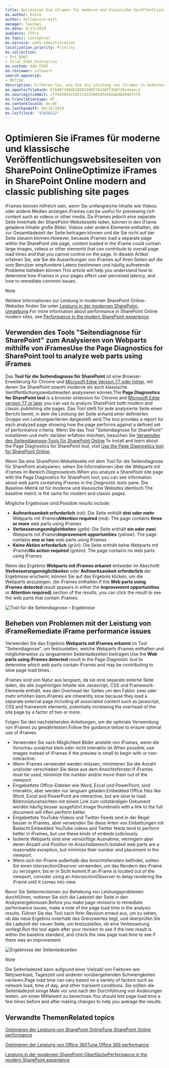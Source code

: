 ```yaml
---
title: Optimieren Sie iFrames für moderne und klassische Veröffentlichungswebsiteseiten von SharePoint Online
ms.author: kvice
author: kelleyvice-msft
manager: laurawi
ms.date: 9/17/2019
audience: ITPro
ms.topic: conceptual
ms.service: o365-administration
localization_priority: Priority
ms.collection:
- Ent_O365
- Strat_O365_Enterprise
ms.custom: Adm_O365
ms.reviewer: sstewart
search.appverid:
- MET150
description: Erfahren Sie, wie Sie die Leistung von iFrames in modernen und klassischen Veröffentlichungswebsiteseiten in SharePoint Online optimieren können.
ms.openlocfilehash: 676407108db1669240df76438ff2b8739c4eaac1
ms.sourcegitcommit: c7764503422922cb333b05d54e8ebbdb894df2f9
ms.translationtype: HT
ms.contentlocale: de-DE
ms.lasthandoff: 09/18/2019
ms.locfileid: "37028222"
---
```

# <a name="optimize-iframes-in-sharepoint-online-modern-and-classic-publishing-site-pages"></a><span data-ttu-id="7e5aa-103">Optimieren Sie iFrames für moderne und klassische Veröffentlichungswebsiteseiten von SharePoint Online</span><span class="sxs-lookup"><span data-stu-id="7e5aa-103">Optimize iFrames in SharePoint Online modern and classic publishing site pages</span></span>

<span data-ttu-id="7e5aa-104">iFrames können hilfreich sein, wenn Sie umfangreiche Inhalte wie Videos oder andere Medien anzeigen.</span><span class="sxs-lookup"><span data-stu-id="7e5aa-104">iFrames can be useful for previewing rich content such as videos or other media.</span></span> <span data-ttu-id="7e5aa-105">Da iFrames jedoch eine separate Seite innerhalb der SharePoint-Websiteseite laden, können in den iFrame geladene Inhalte große Bilder, Videos oder andere Elemente enthalten, die zur Gesamtladezeit der Seite beitragen können und die Sie nicht auf der Seite steuern können.</span><span class="sxs-lookup"><span data-stu-id="7e5aa-105">However, because iFrames load a separate page within the SharePoint site page, content loaded in the iFrame could contain large images, videos or other elements that can contribute to overall page load times and that you cannot control on the page.</span></span> <span data-ttu-id="7e5aa-106">In diesem Artikel erfahren Sie, wie Sie die Auswirkungen von iFrames auf Ihren Seiten auf die vom Benutzer empfundene Latenz bestimmen und häufig auftretende Probleme beheben können.</span><span class="sxs-lookup"><span data-stu-id="7e5aa-106">This article will help you understand how to determine how iFrames in your pages affect user perceived latency, and how to remediate common issues.</span></span>

>[!NOTE]
><span data-ttu-id="7e5aa-107">Weitere Informationen zur Leistung in modernen SharePoint Online-Websites finden Sie unter [Leistung in der modernen SharePoint-Umgebung](https://docs.microsoft.com/de-DE/sharepoint/modern-experience-performance).</span><span class="sxs-lookup"><span data-stu-id="7e5aa-107">For more information about performance in SharePoint Online modern sites, see [Performance in the modern SharePoint experience](https://docs.microsoft.com/de-DE/sharepoint/modern-experience-performance).</span></span>

## <a name="use-the-page-diagnostics-for-sharepoint-tool-to-analyze-web-parts-using-iframes"></a><span data-ttu-id="7e5aa-108">Verwenden des Tools "Seitendiagnose für SharePoint" zum Analysieren von Webparts mithilfe von iFrames</span><span class="sxs-lookup"><span data-stu-id="7e5aa-108">Use the Page Diagnostics for SharePoint tool to analyze web parts using iFrames</span></span>

<span data-ttu-id="7e5aa-109">Das **Tool für die Seitendiagnose für SharePoint** ist eine Browser-Erweiterung für Chrome und [Microsoft Edge Version 77 oder höher](https://www.microsoftedgeinsider.com/en-us/download?form=MI13E8&OCID=MI13E8), mit denen Sie SharePoint sowohl moderne als auch klassische Veröffentlichungswebsiteseiten analysieren können.</span><span class="sxs-lookup"><span data-stu-id="7e5aa-109">The **Page Diagnostics for SharePoint tool** is a browser extension for Chrome and [Microsoft Edge version 77 or later](https://www.microsoftedgeinsider.com/en-us/download?form=MI13E8&OCID=MI13E8) you can use to analyze SharePoint both modern and classic publishing site pages.</span></span> <span data-ttu-id="7e5aa-110">Das Tool stellt für jede analysierte Seite einen Bericht bereit, in dem die Leistung der Seite anhand einer definierten Gruppe von Leistungskriterien dargestellt wird.</span><span class="sxs-lookup"><span data-stu-id="7e5aa-110">The tool provides a report for each analyzed page showing how the page performs against a defined set of performance criteria.</span></span> <span data-ttu-id="7e5aa-111">Wenn Sie das Tool "Seitendiagnose für SharePoint" installieren und mehr darüber erfahren möchten, besuchen Sie [Verwenden des Seitendiagnose-Tools für SharePoint Online](page-diagnostics-for-spo.md).</span><span class="sxs-lookup"><span data-stu-id="7e5aa-111">To install and learn about the Page Diagnostics for SharePoint tool, visit [Use the Page Diagnostics tool for SharePoint Online](page-diagnostics-for-spo.md).</span></span>

<span data-ttu-id="7e5aa-112">Wenn Sie eine SharePoint-Websiteseite mit dem Tool für die Seitendiagnose für SharePoint analysieren, sehen Sie Informationen über die Webparts mit iFrames im Bereich _Diagnosetests_.</span><span class="sxs-lookup"><span data-stu-id="7e5aa-112">When you analyze a SharePoint site page with the Page Diagnostics for SharePoint tool, you can see information about web parts containing iFrames in the _Diagnostic tests_ pane.</span></span> <span data-ttu-id="7e5aa-113">Die Baseline-Metrik ist für moderne und klassische Websites identisch.</span><span class="sxs-lookup"><span data-stu-id="7e5aa-113">The baseline metric is the same for modern and classic pages.</span></span>

<span data-ttu-id="7e5aa-114">Mögliche Ergebnisse sind:</span><span class="sxs-lookup"><span data-stu-id="7e5aa-114">Possible results include:</span></span>

- <span data-ttu-id="7e5aa-115">**Aufmerksamkeit erforderlich** (rot): Die Seite enthält **drei oder mehr** Webparts mit iFrames</span><span class="sxs-lookup"><span data-stu-id="7e5aa-115">**Attention required** (red): The page contains **three or more** web parts using iFrames</span></span>
- <span data-ttu-id="7e5aa-116">**Verbesserungsmöglichkeiten** (gelb): Die Seite enthält **ein oder zwei** Webparts mit iFrames</span><span class="sxs-lookup"><span data-stu-id="7e5aa-116">**Improvement opportunities** (yellow): The page contains **one or two** web parts using iFrames</span></span>
- <span data-ttu-id="7e5aa-117">**Keine Aktion erforderlich** (grün): Die Seite enthält keine Webparts mit iFrames</span><span class="sxs-lookup"><span data-stu-id="7e5aa-117">**No action required** (green): The page contains no web parts using iFrames</span></span>

<span data-ttu-id="7e5aa-118">Wenn das Ergebnis **Webparts mit iFrames erkannt** entweder im Abschnitt **Verbesserungsmöglichkeiten** oder **Aufmerksamkeit erforderlich** der Ergebnisse erscheint, können Sie auf das Ergebnis klicken, um die Webparts anzuzeigen, die iFrames enthalten.</span><span class="sxs-lookup"><span data-stu-id="7e5aa-118">If the **Web parts using iFrames detected** result appears in either the **Improvement opportunities** or **Attention required)** section of the results, you can click the result to see the web parts that contain iFrames.</span></span>

![Tool für die Seitendiagnose – Ergebnisse](media/modern-portal-optimization/pagediag-iframe-yellow.png)

## <a name="remediate-iframe-performance-issues"></a><span data-ttu-id="7e5aa-120">Beheben von Problemen mit der Leistung von iFrame</span><span class="sxs-lookup"><span data-stu-id="7e5aa-120">Remediate iFrame performance issues</span></span>

<span data-ttu-id="7e5aa-121">Verwenden Sie das Ergebnis **Webparts mit iFrames erkannt** im Tool "Seitendiagnose", um festzustellen, welche Webparts iFrames enthalten und möglicherweise zu langsameren Seitenladezeiten beitragen.</span><span class="sxs-lookup"><span data-stu-id="7e5aa-121">Use the **Web parts using iFrames detected** result in the Page Diagnostic tool to determine which web parts contain iFrames and may be contributing to slow page load times.</span></span>

<span data-ttu-id="7e5aa-122">iFrames sind von Natur aus langsam, da sie eine separate externe Seite laden, die alle zugehörigen Inhalte wie Javascript, CSS und Framework-Elemente enthält, was den Overhead der Seiten um den Faktor zwei oder mehr erhöhen kann.</span><span class="sxs-lookup"><span data-stu-id="7e5aa-122">iFrames are inherently slow because they load a separate external page including all associated content such as javascript, CSS and framework elements, potentially increasing the overhead of the site page by a factor of two or more.</span></span>

<span data-ttu-id="7e5aa-123">Folgen Sie den nachstehenden Anleitungen, um die optimale Verwendung von iFrames zu gewährleisten.</span><span class="sxs-lookup"><span data-stu-id="7e5aa-123">Follow the guidance below to ensure optimal use of iFrames.</span></span>

- <span data-ttu-id="7e5aa-124">Verwenden Sie nach Möglichkeit Bilder anstelle von iFrames, wenn die Vorschau zunächst klein oder nicht interaktiv ist.</span><span class="sxs-lookup"><span data-stu-id="7e5aa-124">When possible, use images instead of iFrames if the preview is small to begin with or non-interactive.</span></span>
- <span data-ttu-id="7e5aa-125">Wenn iFrames verwendet werden müssen, minimieren Sie die Anzahl und/oder verschieben Sie diese aus dem Ansichtsfenster.</span><span class="sxs-lookup"><span data-stu-id="7e5aa-125">If iFrames must be used, minimize the number and/or move them out of the viewport.</span></span>
- <span data-ttu-id="7e5aa-126">Eingebettete Office-Dateien wie Word, Excel und PowerPoint, sind interaktiv, aber werden nur langsam geladen.</span><span class="sxs-lookup"><span data-stu-id="7e5aa-126">Embedded Office files like Word, Excel and PowerPoint are interactive, but are slow to load.</span></span> <span data-ttu-id="7e5aa-127">Bildminiaturansichten mit einem Link zum vollständigen Dokument werden häufig besser ausgeführt.</span><span class="sxs-lookup"><span data-stu-id="7e5aa-127">Image thumbnails with a link to the full document will often perform better.</span></span>
- <span data-ttu-id="7e5aa-128">Eingebettete YouTube-Videos und Twitter-Feeds sind in der Regel besser in iFrames, aber verwenden Sie diese Arten von Einbettungen mit Bedacht.</span><span class="sxs-lookup"><span data-stu-id="7e5aa-128">Embedded YouTube videos and Twitter feeds tend to perform better in iFrames, but use these kinds of embeds judiciously.</span></span>
- <span data-ttu-id="7e5aa-129">Isolierte Webparts sind eine vernünftige Ausnahme, verringern aber deren Anzahl und Position im Ansichtsbereich.</span><span class="sxs-lookup"><span data-stu-id="7e5aa-129">Isolated web parts are a reasonable exception, but minimize their number and placement in the viewport.</span></span>
- <span data-ttu-id="7e5aa-130">Wenn sich ein iFrame außerhalb des Ansichtsfensters befindet, sollten Sie einen _IntersectionObserver_ verwenden, um das Rendern des iFrame zu verzögern, bis er in Sicht kommt.</span><span class="sxs-lookup"><span data-stu-id="7e5aa-130">If an iFrame is located out of the viewport, consider using an _IntersectionObserver_ to delay rendering the iFrame until it comes into view.</span></span>

<span data-ttu-id="7e5aa-131">Bevor Sie Seitenrevisionen zur Behebung von Leistungsproblemen durchführen, notieren Sie sich die Ladezeit der Seite in den Analyseergebnissen.</span><span class="sxs-lookup"><span data-stu-id="7e5aa-131">Before you make page revisions to remediate performance issues, make a note of the page load time in the analysis results.</span></span> <span data-ttu-id="7e5aa-132">Führen Sie das Tool nach Ihrer Revision erneut aus, um zu sehen, ob das neue Ergebnis innerhalb des Grenzwertes liegt, und überprüfen Sie die Ladezeit der neuen Seite, um festzustellen, ob eine Verbesserung vorliegt.</span><span class="sxs-lookup"><span data-stu-id="7e5aa-132">Run the tool again after your revision to see if the new result is within the baseline standard, and check the new page load time to see if there was an improvement.</span></span>

![Ergebnisse der Seitenladezeiten](media/modern-portal-optimization/pagediag-page-load-time.png)

>[!NOTE]
><span data-ttu-id="7e5aa-134">Die Seitenladezeit kann aufgrund einer Vielzahl von Faktoren wie Netzwerklast, Tageszeit und anderen vorübergehenden Schwierigkeiten variieren.</span><span class="sxs-lookup"><span data-stu-id="7e5aa-134">Page load time can vary based on a variety of factors such as network load, time of day, and other transient conditions.</span></span> <span data-ttu-id="7e5aa-135">Sie sollten die Seitenladezeit einige Male vor und nach der Durchführung von Änderungen testen, um einen Mittelwert zu berechnen.</span><span class="sxs-lookup"><span data-stu-id="7e5aa-135">You should test page load time a few times before and after making changes to help you average the results.</span></span>

## <a name="related-topics"></a><span data-ttu-id="7e5aa-136">Verwandte Themen</span><span class="sxs-lookup"><span data-stu-id="7e5aa-136">Related topics</span></span>

[<span data-ttu-id="7e5aa-137">Optimieren der Leistung von SharePoint Online</span><span class="sxs-lookup"><span data-stu-id="7e5aa-137">Tune SharePoint Online performance</span></span>](tune-sharepoint-online-performance.md)

[<span data-ttu-id="7e5aa-138">Optimieren der Leistung von Office 365</span><span class="sxs-lookup"><span data-stu-id="7e5aa-138">Tune Office 365 performance</span></span>](tune-office-365-performance.md)

[<span data-ttu-id="7e5aa-139">Leistung in der modernen SharePoint-Oberfläche</span><span class="sxs-lookup"><span data-stu-id="7e5aa-139">Performance in the modern SharePoint experience</span></span>](https://docs.microsoft.com/de-DE/sharepoint/modern-experience-performance.md)
